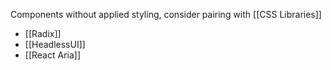 Components without applied styling, consider pairing with [[CSS Libraries]]

- [[Radix]]
- [[HeadlessUI]]
- [[React Aria]]
